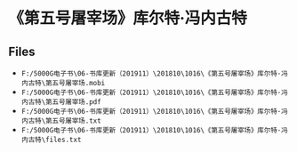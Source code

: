 # 《第五号屠宰场》库尔特·冯内古特

## Files

- `F:/5000G电子书\06-书库更新（201911）\201810\1016\《第五号屠宰场》库尔特·冯内古特\第五号屠宰场.mobi`
- `F:/5000G电子书\06-书库更新（201911）\201810\1016\《第五号屠宰场》库尔特·冯内古特\第五号屠宰场.pdf`
- `F:/5000G电子书\06-书库更新（201911）\201810\1016\《第五号屠宰场》库尔特·冯内古特\第五号屠宰场.txt`
- `F:/5000G电子书\06-书库更新（201911）\201810\1016\《第五号屠宰场》库尔特·冯内古特\files.txt`
